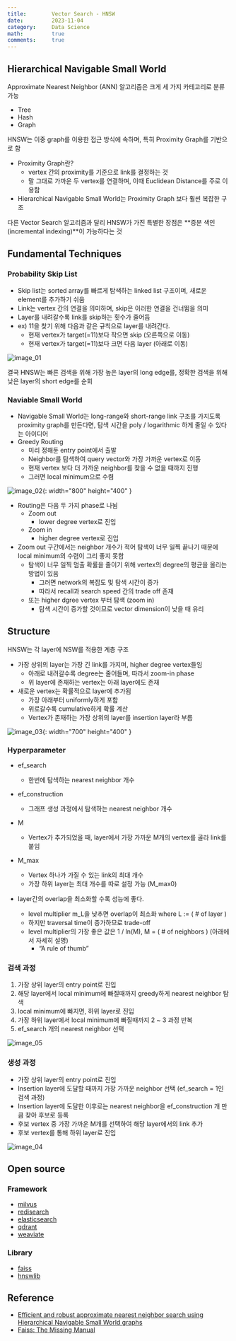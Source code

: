 ```yaml
---
title:        Vector Search - HNSW
date:         2023-11-04
category:     Data Science
math:         true
comments:     true
---
```


## Hierarchical Navigable Small World

Approximate Nearest Neighbor (ANN) 알고리즘은 크게 세 가지 카테고리로 분류 가능
- Tree
- Hash
- Graph

HNSW는 이중 graph를 이용한 접근 방식에 속하며, 특히 Proximity Graph를 기반으로 함
- Proximity Graph란?
    - vertex 간의 proximity를 기준으로 link를 결정하는 것
    - 말 그대로 가까운 두 vertex를 연결하며, 이때 Euclidean Distance를 주로 이용함
- Hierarchical Navigable Small World는 Proximity Graph 보다 훨씬 복잡한 구조

다른 Vector Search 알고리즘과 달리 HNSW가 가진 특별한 장점은 **증분 색인(incremental indexing)**이 가능하다는 것

## Fundamental Techniques

### Probability Skip List

- Skip list는 sorted array를 빠르게 탐색하는 linked list 구조이며, 새로운 element를 추가하기 쉬움
- Link는 vertex 간의 연결을 의미하며, skip은 이러한 연결을 건너뜀을 의미
- Layer를 내려갈수록 link를 skip하는 횟수가 줄어듬
- ex) 11을 찾기 위해 다음과 같은 규칙으로 layer를 내려간다.
    - 현재 vertex가 target(=11)보다 작으면 skip (오른쪽으로 이동)
    - 현재 vertex가 target(=11)보다 크면 다음 layer (아래로 이동)

![image_01](/assets/img/posts/2023-11-04/image_01.png)

결국 HNSW는 빠른 검색을 위해 가장 높은 layer의 long edge를, 정확한 검색을 위해 낮은 layer의 short edge를 순회
    
### Naviable Small World

- Navigable Small World는 long-range와 short-range link 구조를 가지도록 proximity graph를 만든다면, 탐색 시간을 poly / logarithmic 하게 줄일 수 있다는 아이디어
- Greedy Routing
    - 미리 정해둔 entry point에서 출발
    - Neighbor를 탐색하여 query vector와 가장 가까운 vertex로 이동
    - 현재 vertex 보다 더 가까운 neighbor를 찾을 수 없을 때까지 진행
    - 그러면 local minimum으로 수렴
    
![image_02](/assets/img/posts/2023-11-04/image_02.png){: width="800" height="400" }
    
- Routing은 다음 두 가지 phase로 나뉨
    - Zoom out
        - lower degree vertex로 진입
    - Zoom in
        - higher degree vertex로 진입
- Zoom out 구간에서는 neighbor 개수가 적어 탐색이 너무 일찍 끝나기 때문에 local minimum의 수렴이 그리 좋지 못함
    - 탐색이 너무 일찍 멈출 확률을 줄이기 위해 vertex의 degree의 평균을 올리는 방법이 있음
        - 그러면 network의 복잡도 및 탐색 시간이 증가
        - 따라서 recall과 search speed 간의 trade off 존재
    - 또는 higher dgree vertex 부터 탐색 (zoom in)
        - 탐색 시간이 증가할 것이므로 vector dimension이 낮을 때 유리

## Structure

HNSW는 각 layer에 NSW를 적용한 계층 구조

- 가장 상위의 layer는 가장 긴 link를 가지며, higher degree vertex들임
    - 아래로 내려갈수록 degree는 줄어들며, 따라서 zoom-in phase
    - 위 layer에 존재하는 vertex는 아래 layer에도 존재
- 새로운 vertex는 확률적으로 layer에 추가됨
    - 가장 아래부터 uniformly하게 포함
    - 위로갈수록 cumulative하게 확률 계산
    - Vertex가 존재하는 가장 상위의 layer를 insertion layer라 부름

![image_03](/assets/img/posts/2023-11-04/image_03.png){: width="700" height="400" }

### Hyperparameter

- ef_search
    - 한번에 탐색하는 nearest neighbor 개수
- ef_construction
    - 그래프 생성 과정에서 탐색하는 nearest neighbor 개수
- M
    - Vertex가 추가되었을 때, layer에서 가장 가까운 M개의 vertex를 골라 link를 붙임
- M_max
    - Vertex 하나가 가질 수 있는 link의 최대 개수
    - 가장 하위 layer는 최대 개수를 따로 설정 가능 (M_max0)

- layer간의 overlap을 최소화할 수록 성능에 좋다.
    - level multiplier m_L을 낮추면 overlap이 최소화 where L := ( # of layer )
    - 하지만 traversal time이 증가하므로 trade-off
    - level multiplier의 가장 좋은 값은 1 / ln(M), M = ( # of neighbors ) (아래에서 자세히 설명)
        - “A rule of thumb”

### 검색 과정

1. 가장 상위 layer의 entry point로 진입
2. 해당 layer에서 local minimum에 빠질때까지 greedy하게 nearest neighbor 탐색
3. local minimum에 빠지면, 하위 layer로 진입
4. 가장 하위 layer에서 local minimum에 빠질때까지 2 ~ 3 과정 반복
5. ef_search 개의 nearest neighbor 선택

![image_05](/assets/img/posts/2023-11-04/image_05.png)

### 생성 과정
        
- 가장 상위 layer의 entry point로 진입
- Insertion layer에 도달할 때까지 가장 가까운 neighbor 선택 (ef_search = 1인 검색 과정)
- Insertion layer에 도달한 이후로는 nearest neighbor을 ef_construction 개 만큼 찾아 후보로 등록
- 후보 vertex 중 가장 가까운 M개를 선택하여 해당 layer에서의 link 추가
- 후보 vertex를 통해 하위 layer로 진입

![image_04](/assets/img/posts/2023-11-04/image_04.png)

## Open source

### Framework
- [milvus](https://github.com/milvus-io/milvus)
- [redisearch](https://github.com/RediSearch/RediSearch)
- [elasticsearch](https://github.com/elastic/elasticsearch)
- [qdrant](https://github.com/qdrant/qdrant)
- [weaviate](https://github.com/weaviate/weaviate)

### Library
- [faiss](https://github.com/facebookresearch/faiss)
- [hnswlib](https://github.com/nmslib/hnswlib)

## Reference
- [Efficient and robust approximate nearest neighbor search using Hierarchical Navigable Small World graphs](https://arxiv.org/abs/1603.09320)
- [Faiss: The Missing Manual](https://www.pinecone.io/learn/series/faiss/hnsw/)